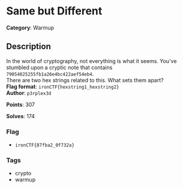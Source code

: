 # Same but Different

**Category**: Warmup

## Description

In the world of cryptography, not everything is what it seems. You've stumbled upon a cryptic note that contains `79054025255fb1a26e4bc422aef54eb4`.  
There are two hex strings related to this. What sets them apart?  
**Flag format**: `ironCTF{hexstring1_hexstring2}`  
**Author**: `p3rplex3d`

**Points**: 307

**Solves**: 174

### Flag

- `ironCTF{87fba2_0f732a}`

### Tags

- crypto
- warmup
